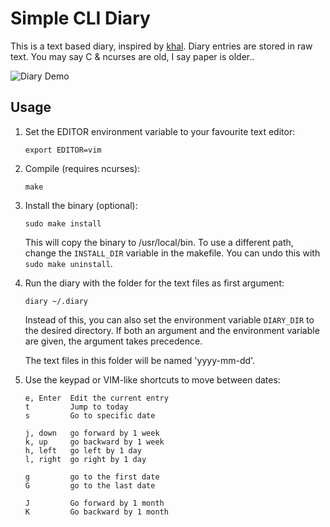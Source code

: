 # Simple CLI Diary

This is a text based diary, inspired by [khal](https://github.com/pimutils/khal). Diary entries are stored in raw text. You may say C & ncurses are old, I say paper is older..

![Diary Demo](https://raw.githubusercontent.com/in0rdr/diary/master/demo.gif)

## Usage
1. Set the EDITOR environment variable to your favourite text editor:
    ```
    export EDITOR=vim
    ```

2. Compile (requires ncurses):
    ```
    make
    ```

3. Install the binary (optional):
    ```
    sudo make install
    ```

   This will copy the binary to /usr/local/bin. To use a different path,
   change the `INSTALL_DIR` variable in the makefile. You can undo this
   with `sudo make uninstall`.

4. Run the diary with the folder for the text files as first argument:
    ```
    diary ~/.diary
    ```

   Instead of this, you can also set the environment variable `DIARY_DIR`
   to the desired directory. If both an argument and the environment
   variable are given, the argument takes precedence.

   The text files in this folder will be named 'yyyy-mm-dd'.

5. Use the keypad or VIM-like shortcuts to move between dates:

    ```
    e, Enter  Edit the current entry
    t         Jump to today
    s         Go to specific date

    j, down   go forward by 1 week
    k, up     go backward by 1 week
    h, left   go left by 1 day
    l, right  go right by 1 day

    g         go to the first date
    G         go to the last date

    J         Go forward by 1 month
    K         Go backward by 1 month
    ```
